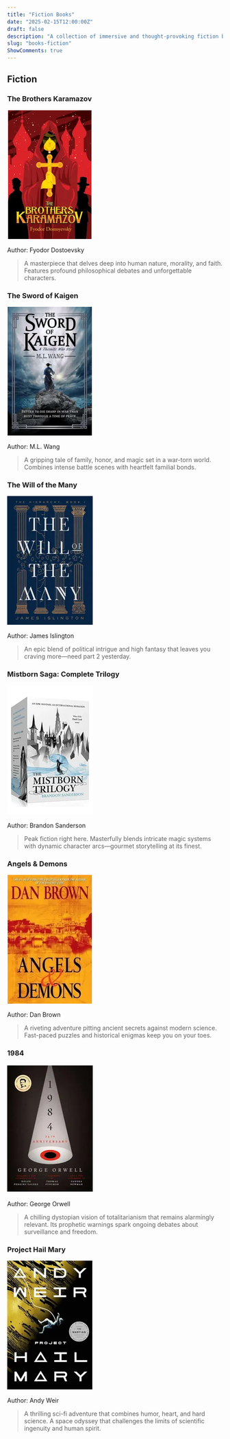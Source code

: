 ```yaml
---
title: "Fiction Books"
date: "2025-02-15T12:00:00Z"
draft: false
description: "A collection of immersive and thought-provoking fiction books spanning various genres."
slug: "books-fiction"
ShowComments: true
---
```


<link rel="stylesheet" href="css/extended/z_custom.css">

<div class="book-container">

## <span class="book-title-main">Fiction</span>

### <span class="book-subtitle">The Brothers Karamazov</span>
<div class="book-cover">
  <img src="/assets/brotherskaramazov.webp" alt="The Brothers Karamazov Cover" width="200" height="300">
</div>
<p class="author">Author: Fyodor Dostoevsky</p>
<blockquote class="review">
A masterpiece that delves deep into human nature, morality, and faith. Features profound philosophical debates and unforgettable characters.
</blockquote>

### <span class="book-subtitle">The Sword of Kaigen</span>
<div class="book-cover">
  <img src="/assets/swordofkaigen.webp" alt="The Sword of Kaigen Cover" width="200" height="300">
</div>
<p class="author">Author: M.L. Wang</p>
<blockquote class="review">
A gripping tale of family, honor, and magic set in a war-torn world. Combines intense battle scenes with heartfelt familial bonds.
</blockquote>

### <span class="book-subtitle">The Will of the Many</span>
<div class="book-cover">
  <img src="/assets/thewillofthemany.webp" alt="The Will of the Many Cover" width="200" height="300">
</div>
<p class="author">Author: James Islington</p>
<blockquote class="review">
An epic blend of political intrigue and high fantasy that leaves you craving more—need part 2 yesterday.
</blockquote>

### <span class="book-subtitle">Mistborn Saga: Complete Trilogy</span>
<div class="book-cover">
  <img src="/assets/mistborn.webp" alt="Mistborn Saga Cover" width="200" height="300">
</div>
<p class="author">Author: Brandon Sanderson</p>
<blockquote class="review">
Peak fiction right here. Masterfully blends intricate magic systems with dynamic character arcs—gourmet storytelling at its finest.
</blockquote>

### <span class="book-subtitle">Angels & Demons</span>
<div class="book-cover">
  <img src="/assets/angelsdemon.webp" alt="Angels & Demons Cover" width="200" height="300">
</div>
<p class="author">Author: Dan Brown</p>
<blockquote class="review">
A riveting adventure pitting ancient secrets against modern science. Fast-paced puzzles and historical enigmas keep you on your toes.
</blockquote>

### <span class="book-subtitle">1984</span>
<div class="book-cover">
  <img src="/assets/1984.webp" alt="1984 Cover" width="200" height="300">
</div>
<p class="author">Author: George Orwell</p>
<blockquote class="review">
A chilling dystopian vision of totalitarianism that remains alarmingly relevant. Its prophetic warnings spark ongoing debates about surveillance and freedom.
</blockquote>

### <span class="book-subtitle">Project Hail Mary</span>
<div class="book-cover">
  <img src="/assets/hailmary.webp" alt="Project Hail Mary Cover" width="200" height="300">
</div>
<p class="author">Author: Andy Weir</p>
<blockquote class="review">
A thrilling sci-fi adventure that combines humor, heart, and hard science. A space odyssey that challenges the limits of scientific ingenuity and human spirit.
</blockquote>

</div>
